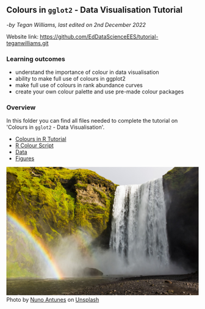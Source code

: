 ## Colours in `gglot2` - Data Visualisation Tutorial 
  *-by Tegan Williams, last edited on 2nd December 2022*
  
Website link: https://github.com/EdDataScienceEES/tutorial-teganwilliams.git
  
### Learning outcomes

- understand the importance of colour in data visualisation
- ability to make full use of colours in ggplot2 
- make full use of colours in rank abundance curves 
- create your own colour palette and use pre-made colour packages

### Overview

In this folder you can find all files needed to complete the tutorial on 'Colours in `gglot2` - Data Visualisation'.

- [Colours in R Tutorial](/Tutorial/Colours_in_ggplot2_Tutorial.md)
- [R Colour Script](/Tutorial/ColourScript.R)
- [Data](/Tutorial/RankAbundance.csv)
- [Figures](/Tutorial/Figures)

<img src="Figures/Photos/waterfallunsplash.jpg" alt="drawing" width="600"/>
Photo by <a href="https://unsplash.com/@onun?utm_source=unsplash&utm_medium=referral&utm_content=creditCopyText">Nuno Antunes</a> on <a href="https://unsplash.com/s/photos/moss-rainbow?utm_source=unsplash&utm_medium=referral&utm_content=creditCopyText">Unsplash</a>
  
